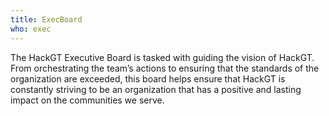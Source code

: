```yaml
---
title: ExecBoard
who: exec
---
```


The HackGT Executive Board is tasked with guiding the vision of HackGT. From orchestrating the team’s actions to ensuring that the standards of the organization are exceeded, this board helps ensure that HackGT is constantly striving to be an organization that has a positive and lasting impact on the communities we serve. 